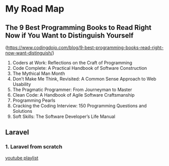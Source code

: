 # My Road Map

## The 9 Best Programming Books to Read Right Now if You Want to Distinguish Yourself
(https://www.codingdojo.com/blog/9-best-programming-books-read-right-now-want-distinguish/)
1. Coders at Work: Reflections on the Craft of Programming
2. Code Complete: A Practical Handbook of Software Construction
3. The Mythical Man Month
4. Don’t Make Me Think, Revisited: A Common Sense Approach to Web Usability
5. The Pragmatic Programmer: From Journeyman to Master
6. Clean Code: A Handbook of Agile Software Craftsmanship
7. Programming Pearls
8. Cracking the Coding Interview: 150 Programming Questions and Solutions
9. Soft Skills: The Software Developer’s Life Manual

## Laravel
### 1. Laravel from scratch 
[youtube playlist](https://www.youtube.com/watch?v=EU7PRmCpx-0&list=PLillGF-RfqbYhQsN5WMXy6VsDMKGadrJ-)
 
